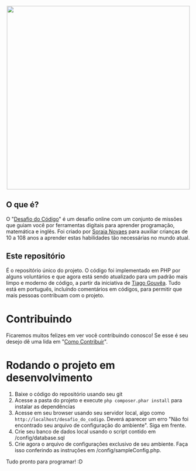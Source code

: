 <p align="center">
  <img width="500" height="500" src="https://desafiodocodigo.com.br/desafio/img/desafiodocodigo-pb.png">
</p>

## O que é?

O "[Desafio do Código](http://desafiodocodigo.com.br)" é um desafio online com um conjunto de missões que guiam você por ferramentas digitais para aprender programação, matemática e inglês. 
Foi criado por [Soraia Novaes](http://professoragoogle.com.br/) para auxiliar crianças de 10 a 108 anos a aprender estas habilidades tão necessárias no mundo atual.

## Este repositório

É o repositório único do projeto. O código foi implementado em PHP por alguns voluntários e que agora está sendo atualizado para um padrão mais limpo e moderno de código, a partir da iniciativa de [Tiago Gouvêa](http://www.tiagogouvea.com.br). Tudo está em português, incluíndo comentários em códigos, para permitir que mais pessoas contribuam com o projeto.

# Contribuindo

Ficaremos muitos felizes em ver você contribuindo conosco! Se esse é seu desejo dê uma lida em "[Como Contribuir](CONTRIBUTING.md)".

# Rodando o projeto em desenvolvimento

1. Baixe o código do repositório usando seu git
1. Acesse a pasta do projeto e execute ``php composer.phar install`` para instalar as dependências
1. Acesse em seu browser usando seu servidor local, algo como ```http://localhost/desafio_do_codigo```. Deverá aparecer um erro "Não foi encontrado seu arquivo de configuração do ambiente". Siga em frente.
1. Crie seu banco de dados local usando o script contido em /config/database.sql
1. Crie agora o arquivo de configurações exclusivo de seu ambiente. Faça isso conferindo as instruções em /config/sampleConfig.php.

Tudo pronto para programar! :D

